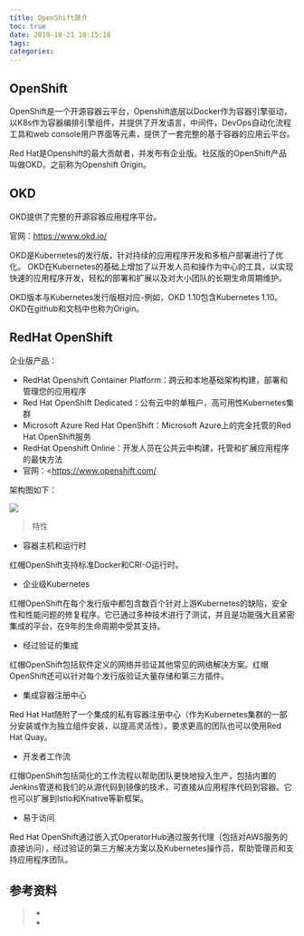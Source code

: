 ```yaml
---
title: OpenShift简介
toc: true
date: 2019-10-21 10:15:18
tags:
categories:
---
```





## OpenShift

OpenShift是一个开源容器云平台，Openshift底层以Docker作为容器引擎驱动，以K8s作为容器编排引擎组件，并提供了开发语言，中间件，DevOps自动化流程工具和web console用户界面等元素，提供了一套完整的基于容器的应用云平台。

Red Hat是Openshift的最大贡献者，并发布有企业版。社区版的OpenShift产品叫做OKD，之前称为Openshift Origin。

## OKD

OKD提供了完整的开源容器应用程序平台。

官网：<https://www.okd.io/>

OKD是Kubernetes的发行版，针对持续的应用程序开发和多租户部署进行了优化。 OKD在Kubernetes的基础上增加了以开发人员和操作为中心的工具，以实现快速的应用程序开发，轻松的部署和扩展以及对大小团队的长期生命周期维护。 

OKD版本与Kubernetes发行版相对应-例如，OKD 1.10包含Kubernetes 1.10。OKD在github和文档中也称为Origin。

## RedHat OpenShift

企业版产品： 

- RedHat Openshift Container Platform：跨云和本地基础架构构建，部署和管理您的应用程序
- Red Hat OpenShift Dedicated：公有云中的单租户，高可用性Kubernetes集群
- Microsoft Azure Red Hat OpenShift：Microsoft Azure上的完全托管的Red Hat OpenShift服务
- RedHat Openshift Online：开发人员在公共云中构建，托管和扩展应用程序的最快方法
- 官网：<https://www.openshift.com/

架构图如下：

![](F:/ap/unknow16.github.io/source/_posts/%E4%B8%AD%E9%97%B4%E4%BB%B6%E8%BF%90%E7%BB%B4/OpenShift/OpenShift%E7%AE%80%E4%BB%8B/openshift-arch.png)

> 特性

- 容器主机和运行时

红帽OpenShift支持标准Docker和CRI-O运行时。

-  企业级Kubernetes

红帽OpenShift在每个发行版中都包含数百个针对上游Kubernetes的缺陷，安全性和性能问题的修复程序。它已通过多种技术进行了测试，并且是功能强大且紧密集成的平台，在9年的生命周期中受其支持。

- 经过验证的集成

红帽OpenShift包括软件定义的网络并验证其他常见的网络解决方案。红帽OpenShift还可以针对每个发行版验证大量存储和第三方插件。

- 集成容器注册中心

Red Hat Hat随附了一个集成的私有容器注册中心（作为Kubernetes集群的一部分安装或作为独立组件安装，以提高灵活性）。要求更高的团队也可以使用Red Hat Quay。

- 开发者工作流

红帽OpenShift包括简化的工作流程以帮助团队更快地投入生产，包括内置的Jenkins管道和我们的从源代码到镜像的技术，可直接从应用程序代码到容器。它也可以扩展到Istio和Knative等新框架。

- 易于访问

Red Hat OpenShift通过嵌入式OperatorHub通过服务代理（包括对AWS服务的直接访问），经过验证的第三方解决方案以及Kubernetes操作员，帮助管理员和支持应用程序团队。







## 参考资料
> - []()
> - []()
